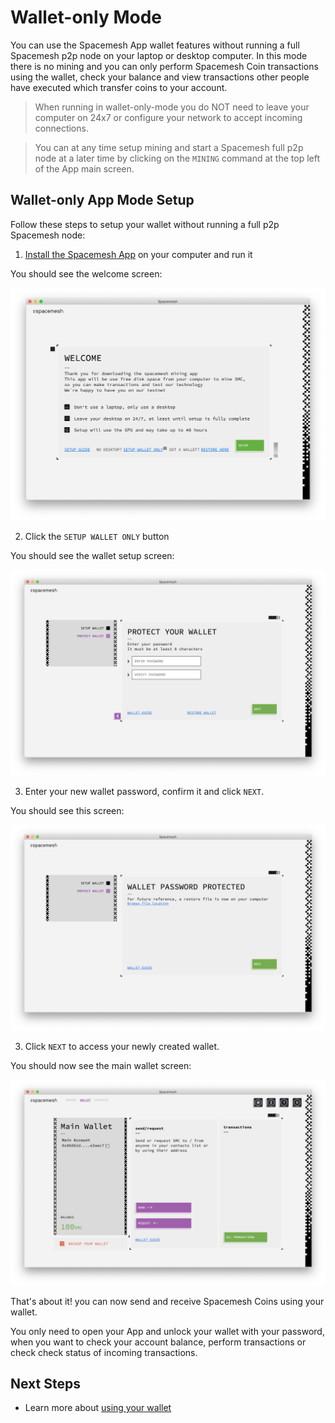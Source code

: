 # Wallet-only Mode

You can use the Spacemesh App wallet features without running a full Spacemesh p2p node on your laptop or desktop computer. In this mode there is no mining and you can only perform Spacemesh Coin transactions using the wallet, check your balance and view  transactions other people have executed which transfer coins to your account.

> When running in wallet-only-mode you do NOT need to leave your computer on 24x7 or configure your network to accept incoming connections.

> You can at any time setup mining and start a Spacemesh full p2p node at a later time by clicking on the `MINING` command at the top left of the App main screen.

## Wallet-only App Mode Setup

Follow these steps to setup your wallet without running a full p2p Spacemesh node:

1. [Install the Spacemesh App](guide/install.md) on your computer and run it

You should see the welcome screen:

![](/images/v1.0/welcome.png)

2. Click the `SETUP WALLET ONLY` button

You should see the wallet setup screen:

![](/images/v1.0/wallet_only_step_1.png)

3. Enter your new wallet password, confirm it and click `NEXT`.

You should see this screen:

![](/images/v1.0/wallet_only_step_2.png)


3. Click `NEXT` to access your newly created wallet.

You should now see the main wallet screen:

![](/images/v1.0/wallet_only_step_3.png)

That's about it! you can now send and receive Spacemesh Coins using your wallet.

You only need to open your App and unlock your wallet with your password, when you want to check your account balance, perform transactions or check check status of incoming transactions.

## Next Steps
- Learn more about [using your wallet](wallet.md)
